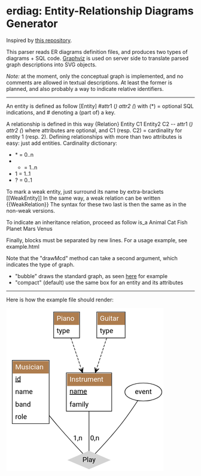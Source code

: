 # erdiag: Entity-Relationship Diagrams Generator

Inspired by [this repository](https://code.google.com/archive/p/merisier/).

This parser reads ER diagrams definition files, and produces two types of diagrams + SQL code.
[Graphviz](https://www.graphviz.org/) is used on server side to translate parsed graph descriptions into SVG objects.

*Note:* at the moment, only the conceptual graph is implemented, and no comments are allowed in textual descriptions.
At least the former is planned, and also probably a way to indicate relative identifiers.

-----

An entity is defined as follow
    [Entity]
		#attr1 (*)
		attr2 (*)
with (\*) = optional SQL indications, and # denoting a (part of) a key.

A relationship is defined in this way
    {Relation}
		Entity C1
		Entity2 C2
    --
		attr1 (*)
		attr2 (*)
where attributes are optional, and C1 (resp. C2) = cardinality for entity 1 (resp. 2).
Defining relationships with more than two attributes is easy: just add entities.
Cardinality dictionary:
 * \* = 0..n
 * + = 1..n
 * 1 = 1..1
 * ? = 0..1

To mark a weak entity, just surround its name by extra-brackets
	[[WeakEntity]]
In the same way, a weak relation can be written
	{{WeakRelation}}
The syntax for these two last is then the same as in the non-weak versions.

To indicate an inheritance relation, proceed as follow
    is_a
		Animal Cat Fish
		Planet Mars Venus

Finally, blocks must be separated by new lines. For a usage example, see example.html

Note that the "drawMcd" method can take a second argument, which indicates the type of graph.
 * "bubble" draws the standard graph, as seen [here](https://en.wikipedia.org/wiki/Entity%E2%80%93relationship_model#/media/File:ER_Diagram_MMORPG.png) for example
 * "compact" (default) use the same box for an entity and its attributes

-----

Here is how the example file should render:

<svg width="316pt" height="327pt" viewBox="0.00 0.00 316.05 327.00" xmlns="http://www.w3.org/2000/svg" xmlns:xlink="http://www.w3.org/1999/xlink">
<g id="graph0" class="graph" transform="scale(1 1) rotate(0) translate(4 323)">
<title>%3</title>
<polygon fill="#ffffff" stroke="transparent" points="-4,4 -4,-323 312.0467,-323 312.0467,4 -4,4"></polygon>
<g id="node1" class="node">
<title>Musician</title>
<polygon fill="#ae7d4e" stroke="transparent" points="9,-191.5 9,-216.5 81,-216.5 81,-191.5 9,-191.5"></polygon>
<text text-anchor="start" x="14" y="-200.3" font-family="Roboto" font-size="14.00" fill="#ffffff">Musician</text>
<polygon fill="#ffffff" stroke="transparent" points="9,-166.5 9,-191.5 81,-191.5 81,-166.5 9,-166.5"></polygon>
<text text-anchor="start" x="14" y="-176.3" font-family="Roboto" text-decoration="underline" font-size="14.00" fill="#000000">id</text>
<polygon fill="#ffffff" stroke="transparent" points="9,-141.5 9,-166.5 81,-166.5 81,-141.5 9,-141.5"></polygon>
<text text-anchor="start" x="14" y="-150.3" font-family="Roboto" font-size="14.00" fill="#000000">name</text>
<polygon fill="#ffffff" stroke="transparent" points="9,-116.5 9,-141.5 81,-141.5 81,-116.5 9,-116.5"></polygon>
<text text-anchor="start" x="14" y="-125.3" font-family="Roboto" font-size="14.00" fill="#000000">band</text>
<polygon fill="#ffffff" stroke="transparent" points="9,-91.5 9,-116.5 81,-116.5 81,-91.5 9,-91.5"></polygon>
<text text-anchor="start" x="14" y="-100.3" font-family="Roboto" font-size="14.00" fill="#000000">role</text>
<polygon fill="none" stroke="#000000" points="8,-91 8,-218 82,-218 82,-91 8,-91"></polygon>
</g>
<g id="node5" class="node">
<title>Play</title>
<polygon fill="#d3d3d3" stroke="#d3d3d3" points="162,-36 119.9364,-18 162,0 204.0636,-18 162,-36"></polygon>
<text text-anchor="middle" x="162" y="-14.3" font-family="Roboto" font-size="14.00" fill="#000000">Play</text>
</g>
<g id="edge3" class="edge">
<title>Musician:name--Play</title>
<path fill="none" stroke="#000000" d="M82.084,-107.3354C87.6808,-100.4547 93.4413,-93.5019 99,-87 116.0765,-67.0262 136.769,-44.7006 149.6627,-30.9982"></path>
<text text-anchor="middle" x="139.5" y="-57.8" font-family="Roboto" font-size="14.00" fill="#000000">1,n</text>
</g>
<g id="node2" class="node">
<title>Instrument</title>
<polygon fill="#ae7d4e" stroke="transparent" points="118,-166.5 118,-191.5 207,-191.5 207,-166.5 118,-166.5"></polygon>
<text text-anchor="start" x="123" y="-175.3" font-family="Roboto" font-size="14.00" fill="#ffffff">Instrument</text>
<polygon fill="#ffffff" stroke="transparent" points="118,-141.5 118,-166.5 207,-166.5 207,-141.5 118,-141.5"></polygon>
<text text-anchor="start" x="123" y="-151.3" font-family="Roboto" text-decoration="underline" font-size="14.00" fill="#000000">name</text>
<polygon fill="#ffffff" stroke="transparent" points="118,-116.5 118,-141.5 207,-141.5 207,-116.5 118,-116.5"></polygon>
<text text-anchor="start" x="123" y="-125.3" font-family="Roboto" font-size="14.00" fill="#000000">family</text>
<polygon fill="none" stroke="#000000" points="116.5,-116 116.5,-193 207.5,-193 207.5,-116 116.5,-116"></polygon>
</g>
<g id="edge4" class="edge">
<title>Instrument:name--Play</title>
<path fill="none" stroke="#000000" d="M162,-115.7497C162,-89.5818 162,-56.2494 162,-36.0469"></path>
<text text-anchor="middle" x="173.5" y="-57.8" font-family="Roboto" font-size="14.00" fill="#000000">0,n</text>
</g>
<g id="node3" class="node">
<title>Piano</title>
<polygon fill="#ae7d4e" stroke="transparent" points="92,-289 92,-314 142,-314 142,-289 92,-289"></polygon>
<text text-anchor="start" x="97" y="-297.8" font-family="Roboto" font-size="14.00" fill="#ffffff">Piano</text>
<polygon fill="#ffffff" stroke="transparent" points="92,-264 92,-289 142,-289 142,-264 92,-264"></polygon>
<text text-anchor="start" x="97" y="-272.8" font-family="Roboto" font-size="14.00" fill="#000000">type</text>
<polygon fill="none" stroke="#000000" points="91,-263 91,-315 143,-315 143,-263 91,-263"></polygon>
</g>
<g id="edge1" class="edge">
<title>Piano:name--Instrument:name</title>
<path fill="none" stroke="#000000" stroke-dasharray="5,2" d="M125.7833,-262.7478C131.4763,-245.7319 139.064,-223.0533 145.823,-202.8511"></path>
<polygon fill="#000000" stroke="#000000" points="149.0627,-193.1683 150.1572,-204.0794 147.4762,-197.9099 145.8897,-202.6516 145.8897,-202.6516 145.8897,-202.6516 147.4762,-197.9099 141.6222,-201.2238 149.0627,-193.1683 149.0627,-193.1683"></polygon>
</g>
<g id="node4" class="node">
<title>Guitar</title>
<polygon fill="#ae7d4e" stroke="transparent" points="179,-289 179,-314 234,-314 234,-289 179,-289"></polygon>
<text text-anchor="start" x="184" y="-297.8" font-family="Roboto" font-size="14.00" fill="#ffffff">Guitar</text>
<polygon fill="#ffffff" stroke="transparent" points="179,-264 179,-289 234,-289 234,-264 179,-264"></polygon>
<text text-anchor="start" x="184" y="-272.8" font-family="Roboto" font-size="14.00" fill="#000000">type</text>
<polygon fill="none" stroke="#000000" points="177.5,-263 177.5,-315 234.5,-315 234.5,-263 177.5,-263"></polygon>
</g>
<g id="edge2" class="edge">
<title>Guitar:name--Instrument:name</title>
<path fill="none" stroke="#000000" stroke-dasharray="5,2" d="M197.4119,-262.7478C191.8454,-245.7319 184.4263,-223.0533 177.8175,-202.8511"></path>
<polygon fill="#000000" stroke="#000000" points="174.6499,-193.1683 182.0361,-201.2735 176.2045,-197.9205 177.7591,-202.6726 177.7591,-202.6726 177.7591,-202.6726 176.2045,-197.9205 173.4822,-204.0718 174.6499,-193.1683 174.6499,-193.1683"></polygon>
</g>
<g id="node6" class="node">
<title>Play_event</title>
<ellipse fill="none" stroke="#000000" cx="271" cy="-154.5" rx="37.0935" ry="18"></ellipse>
<text text-anchor="middle" x="271" y="-150.8" font-family="Roboto" font-size="14.00" fill="#000000">event</text>
</g>
<g id="edge5" class="edge">
<title>Play_event--Play</title>
<path fill="none" stroke="#000000" d="M259.7846,-137.157C250.5992,-123.2662 237.0373,-103.4517 224,-87 207.7962,-66.5524 187.2723,-44.3526 174.3848,-30.8066"></path>
</g>
</g>
</svg>
